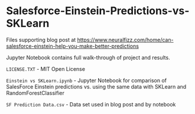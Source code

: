 # Salesforce-Einstein-Predictions-vs-SKLearn
Files supporting blog post at https://www.neuralfizz.com/home/can-salesforce-einstein-help-you-make-better-predictions

Jupyter Notebook contains full walk-through of project and results. 

`LICENSE.TXT` - MIT Open License

`Einstein vs SKLearn.ipynb` - Jupyter Notebook for comparison of SalesForce Einstein predictions vs. using the same data with SKLearn and RandomForestClassifier

`SF Prediction Data.csv` - Data set used in blog post and by notebook 
